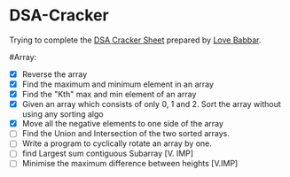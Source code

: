 # DSA-Cracker
Trying to complete the [DSA Cracker Sheet](https://drive.google.com/file/d/1FMdN_OCfOI0iAeDlqswCiC2DZzD4nPsb/view?usp=sharing) prepared by [Love Babbar](https://www.linkedin.com/in/love-babbar-38ab2887/?originalSubdomain=in).


#Array:

- [x] Reverse the array
- [x] Find the maximum and minimum element in an array
- [x] Find the "Kth" max and min element of an array
- [x] Given an array which consists of only 0, 1 and 2. Sort the array without using any sorting algo
- [x] Move all the negative elements to one side of the array
- [ ] Find the Union and Intersection of the two sorted arrays.
- [ ] Write a program to cyclically rotate an array by one.
- [ ] find Largest sum contiguous Subarray [V. IMP]
- [ ] Minimise the maximum difference between heights [V.IMP]
